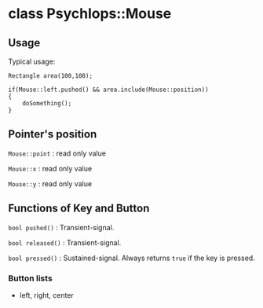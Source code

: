 class Psychlops::Mouse
==========================

## Usage

Typical usage:
~~~
Rectangle area(100,100);

if(Mouse::left.pushed() && area.include(Mouse::position))
{
    doSomething();
}
~~~

## Pointer's position

`Mouse::point`
: read only value

`Mouse::x`
: read only value

`Mouse::y`
: read only value

## Functions of Key and Button

`bool pushed()`
: Transient-signal.

`bool released()`
: Transient-signal.

`bool pressed()`
: Sustained-signal. Always returns `true` if the key is pressed.

### Button lists

- left, right, center

